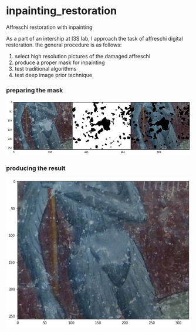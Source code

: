 # inpainting_restoration
Affreschi restoration with inpainting

As a part of an intership at I3S lab, I approach the task of affreschi digital restoration.
the general procedure is as follows: 

1) select high resolution pictures of the damaged affreschi 
2) produce a proper mask for inpainting
3) test traditional algorithms 
4) test deep image prior technique 



### preparing the mask 
![preparing](https://github.com/fmerizzi/inpainting_restoration/blob/main/prepare.png)

### producing the result 
![result](https://github.com/fmerizzi/inpainting_restoration/blob/main/result.png)

